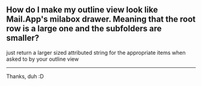 How do I make my outline view look like Mail.App's milabox drawer.
Meaning that the root row is a large one and the subfolders are smaller?
----

just return a larger sized attributed string for the appropriate items when asked to by your outline view

----

Thanks, duh :D